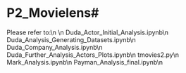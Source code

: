 # P2_Movielens# 

Please refer to:\n
\n
Duda_Actor_Initial_Analysis.ipynb\n
Duda_Analysis_Generating_Datasets.ipynb\n
Duda_Company_Analysis.ipynb\n
Duda_Further_Analysis_Actors_Plots.ipynb\n
tmovies2.py\n
Mark_Analysis.ipynb\n
Payman_Analysis_final.ipynb\n
